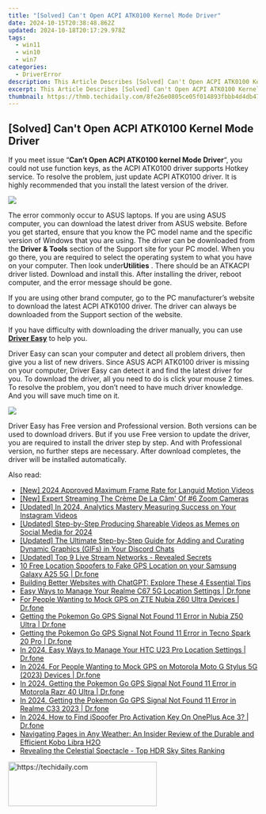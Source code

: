 ```yaml
---
title: "[Solved] Can't Open ACPI ATK0100 Kernel Mode Driver"
date: 2024-10-15T20:38:48.862Z
updated: 2024-10-18T20:17:29.978Z
tags:
  - win11
  - win10
  - win7
categories:
  - DriverError
description: This Article Describes [Solved] Can't Open ACPI ATK0100 Kernel Mode Driver
excerpt: This Article Describes [Solved] Can't Open ACPI ATK0100 Kernel Mode Driver
thumbnail: https://thmb.techidaily.com/8fe26e0805ce05f014893fbbb4d4db477ab6f4023c6f698c9064238804be4852.jpg
---
```


## [Solved] Can't Open ACPI ATK0100 Kernel Mode Driver

If you meet issue “**Can’t Open ACPI ATK0100 kernel Mode Driver**“, you could not use function keys, as the  ACPI ATK0100 driver supports Hotkey service. To resolve the problem, just update ACPI ATK0100 driver. It is highly recommended that you install the latest version of the driver.
  
![](https://images.drivereasy.com/wp-content/uploads/2016/07/img_57908734c2b59.png)
  

 The error commonly occur to ASUS laptops. If you are using ASUS computer, you can download the latest driver from ASUS website. Before you get started, ensure that you know the PC model name and the specific version of Windows that you are using. The driver can be downloaded from the **Driver & Tools** section of the Support site for your PC model. When you go there, you are required to select the operating system to what you have on your computer. Then look under**Utilities** . There should be an ATKACPI driver listed. Download and install this. After installing the driver, reboot computer, and the error message should be gone.
  
 If you are using other brand computer, go to the PC manufacturer’s website to download the latest ACPI ATK0100 driver. The driver can always be downloaded from the Support section of the website.
  
 If you have difficulty with downloading the driver manually, you can use **[Driver Easy](https://tools.techidaily.com/drivereasy/download/)**  to help you.
  
 Driver Easy can scan your computer and detect all problem drivers, then give you a list of new drivers. Since ASUS ACPI ATK0100 driver is missing on your computer, Driver Easy can detect it and find the latest driver for you. To download the driver, all you need to do is click your mouse 2 times. To resolve the problem, you don’t need to have much driver knowledge. And you will save much time on it.
  
![](https://images.drivereasy.com/wp-content/uploads/2017/04/img_5901d79a55721.png)

 Driver Easy has Free version and Professional version. Both versions can be used to download drivers. But if you use Free version to update the driver, you are required to install the driver step by step. And with Professional version, no further steps are necessary. After download completes, the driver will be installed automatically.

<ins class="adsbygoogle"
     style="display:block"
     data-ad-format="autorelaxed"
     data-ad-client="ca-pub-7571918770474297"
     data-ad-slot="1223367746"></ins>

<ins class="adsbygoogle"
     style="display:block"
     data-ad-client="ca-pub-7571918770474297"
     data-ad-slot="8358498916"
     data-ad-format="auto"
     data-full-width-responsive="true"></ins>

<span class="atpl-alsoreadstyle">Also read:</span>
<div><ul>
<li><a href="https://fox-links.techidaily.com/new-2024-approved-maximum-frame-rate-for-languid-motion-videos/"><u>[New] 2024 Approved Maximum Frame Rate for Languid Motion Videos</u></a></li>
<li><a href="https://some-knowledge.techidaily.com/new-expert-streaming-the-creme-de-la-cam-of-6-zoom-cameras/"><u>[New] Expert Streaming The Crème De La Câm' Of #6 Zoom Cameras</u></a></li>
<li><a href="https://fox-info.techidaily.com/updated-in-2024-analytics-mastery-measuring-success-on-your-instagram-videos/"><u>[Updated] In 2024, Analytics Mastery Measuring Success on Your Instagram Videos</u></a></li>
<li><a href="https://instagram-clips.techidaily.com/updated-step-by-step-producing-shareable-videos-as-memes-on-social-media-for-2024/"><u>[Updated] Step-by-Step Producing Shareable Videos as Memes on Social Media for 2024</u></a></li>
<li><a href="https://discord-videos.techidaily.com/updated-the-ultimate-step-by-step-guide-for-adding-and-curating-dynamic-graphics-gifs-in-your-discord-chats/"><u>[Updated] The Ultimate Step-by-Step Guide for Adding and Curating Dynamic Graphics (GIFs) in Your Discord Chats</u></a></li>
<li><a href="https://some-skills.techidaily.com/updated-top-9-live-stream-networks-revealed-secrets/"><u>[Updated] Top 9 Live Stream Networks - Revealed Secrets</u></a></li>
<li><a href="https://android-location.techidaily.com/10-free-location-spoofers-to-fake-gps-location-on-your-samsung-galaxy-a25-5g-drfone-by-drfone-virtual/"><u>10 Free Location Spoofers to Fake GPS Location on your Samsung Galaxy A25 5G | Dr.fone</u></a></li>
<li><a href="https://tech-haven.techidaily.com/building-better-websites-with-chatgpt-explore-these-4-essential-tips/"><u>Building Better Websites with ChatGPT: Explore These 4 Essential Tips</u></a></li>
<li><a href="https://android-location.techidaily.com/easy-ways-to-manage-your-realme-c67-5g-location-settings-drfone-by-drfone-virtual/"><u>Easy Ways to Manage Your Realme C67 5G Location Settings | Dr.fone</u></a></li>
<li><a href="https://android-location.techidaily.com/for-people-wanting-to-mock-gps-on-zte-nubia-z60-ultra-devices-drfone-by-drfone-virtual/"><u>For People Wanting to Mock GPS on ZTE Nubia Z60 Ultra Devices | Dr.fone</u></a></li>
<li><a href="https://android-location.techidaily.com/getting-the-pokemon-go-gps-signal-not-found-11-error-in-nubia-z50-ultra-drfone-by-drfone-virtual/"><u>Getting the Pokemon Go GPS Signal Not Found 11 Error in Nubia Z50 Ultra | Dr.fone</u></a></li>
<li><a href="https://android-location.techidaily.com/getting-the-pokemon-go-gps-signal-not-found-11-error-in-tecno-spark-20-pro-drfone-by-drfone-virtual/"><u>Getting the Pokemon Go GPS Signal Not Found 11 Error in Tecno Spark 20 Pro | Dr.fone</u></a></li>
<li><a href="https://android-location.techidaily.com/in-2024-easy-ways-to-manage-your-htc-u23-pro-location-settings-drfone-by-drfone-virtual/"><u>In 2024, Easy Ways to Manage Your HTC U23 Pro Location Settings | Dr.fone</u></a></li>
<li><a href="https://android-location.techidaily.com/in-2024-for-people-wanting-to-mock-gps-on-motorola-moto-g-stylus-5g-2023-devices-drfone-by-drfone-virtual/"><u>In 2024, For People Wanting to Mock GPS on Motorola Moto G Stylus 5G (2023) Devices | Dr.fone</u></a></li>
<li><a href="https://android-location.techidaily.com/in-2024-getting-the-pokemon-go-gps-signal-not-found-11-error-in-motorola-razr-40-ultra-drfone-by-drfone-virtual/"><u>In 2024, Getting the Pokemon Go GPS Signal Not Found 11 Error in Motorola Razr 40 Ultra | Dr.fone</u></a></li>
<li><a href="https://android-location.techidaily.com/in-2024-getting-the-pokemon-go-gps-signal-not-found-11-error-in-realme-c33-2023-drfone-by-drfone-virtual/"><u>In 2024, Getting the Pokemon Go GPS Signal Not Found 11 Error in Realme C33 2023 | Dr.fone</u></a></li>
<li><a href="https://review-topics.techidaily.com/in-2024-how-to-find-ispoofer-pro-activation-key-on-oneplus-ace-3-drfone-by-drfone-virtual-android/"><u>In 2024, How to Find iSpoofer Pro Activation Key On OnePlus Ace 3? | Dr.fone</u></a></li>
<li><a href="https://buynow-help.techidaily.com/navigating-pages-in-any-weather-an-insider-review-of-the-durable-and-efficient-kobo-libra-h2o/"><u>Navigating Pages in Any Weather: An Insider Review of the Durable and Efficient Kobo Libra H2O</u></a></li>
<li><a href="https://fox-blue.techidaily.com/revealing-the-celestial-spectacle-top-hdr-sky-sites-ranking/"><u>Revealing the Celestial Spectacle - Top HDR Sky Sites Ranking</u></a></li>
</ul></div>

<!-- affiliate ads begin -->
<a href="https://aligracehair.sjv.io/c/5597632/1948905/19272" target="_top" id="1948905">
  <img src="//a.impactradius-go.com/display-ad/19272-1948905" border="0" alt="https://techidaily.com" width="300" height="90"/>
</a>
<img height="0" width="0" src="https://aligracehair.sjv.io/i/5597632/1948905/19272" style="position:absolute;visibility:hidden;" border="0" />
<!-- affiliate ads end -->


